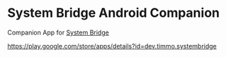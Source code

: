 # System Bridge Android Companion

Companion App for [System Bridge](https://system-bridge.timmo.dev)

https://play.google.com/store/apps/details?id=dev.timmo.systembridge
